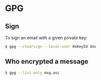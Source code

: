 # GPG

## Sign

To sign an email with a given private key:
```bash
$ gpg --clearsign --local-user 0xKeyId doc
```

## Who encrypted a message

```bash
$ gpg --list-only msg.asc
```
